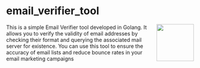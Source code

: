 # email_verifier_tool
<div align="left"><img align="right" width="100" height="100" src="https://github.com/hemantchaurasia2002/slack_age_bot/assets/62471000/c0127867-4f69-416d-89fc-210e5d6e6b65">This is a simple Email Verifier tool developed in Golang. It allows you to verify the validity of email addresses by checking their format and querying the associated mail server for existence. You can use this tool to ensure the accuracy of email lists and reduce bounce rates in your email marketing campaigns</div>
